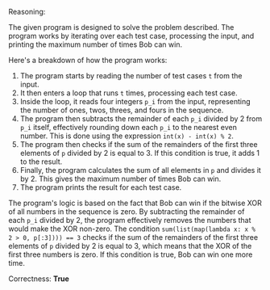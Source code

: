 Reasoning:

The given program is designed to solve the problem described. The program works by iterating over each test case, processing the input, and printing the maximum number of times Bob can win.

Here's a breakdown of how the program works:

1.  The program starts by reading the number of test cases `t` from the input.
2.  It then enters a loop that runs `t` times, processing each test case.
3.  Inside the loop, it reads four integers `p_i` from the input, representing the number of ones, twos, threes, and fours in the sequence.
4.  The program then subtracts the remainder of each `p_i` divided by 2 from `p_i` itself, effectively rounding down each `p_i` to the nearest even number. This is done using the expression `int(x) - int(x) % 2`.
5.  The program then checks if the sum of the remainders of the first three elements of `p` divided by 2 is equal to 3. If this condition is true, it adds 1 to the result.
6.  Finally, the program calculates the sum of all elements in `p` and divides it by 2. This gives the maximum number of times Bob can win.
7.  The program prints the result for each test case.

The program's logic is based on the fact that Bob can win if the bitwise XOR of all numbers in the sequence is zero. By subtracting the remainder of each `p_i` divided by 2, the program effectively removes the numbers that would make the XOR non-zero. The condition `sum(list(map(lambda x: x % 2 > 0, p[:3]))) == 3` checks if the sum of the remainders of the first three elements of `p` divided by 2 is equal to 3, which means that the XOR of the first three numbers is zero. If this condition is true, Bob can win one more time.

Correctness: **True**